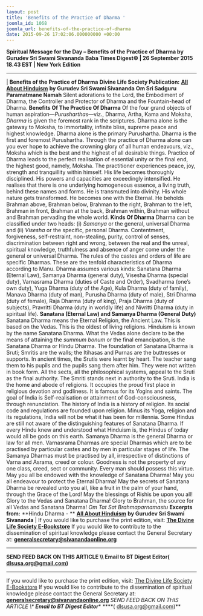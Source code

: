 ```yaml
---
layout: post
title: 'Benefits of the Practice of Dharma '
joomla_id: 1068
joomla_url: benefits-of-the-practice-of-dharma
date: 2015-09-26 17:02:06.000000000 +00:00
---
```

**Spiritual Message for the Day – Benefits of the Practice of Dharma by Gurudev Sri Swami Sivananda**
 **Baba Times Digest© | 26 September 2015 18.43 EST | New York Edition**
* * *
| 
**Benefits of the Practice of Dharma**
**Divine Life Society Publication:** [**All About Hinduism**](http://www.dlshq.org/download/hinduismbk.htm#_VPID_19) **by Gurudev Sri Swami Sivananda**
**Om Sri Sadguru Paramatmane Namah**
Silent adorations to the Lord, the Embodiment of Dharma, the Controller and Protector of Dharma and the Fountain-head of Dharma.
**Benefits Of The Practice Of Dharma**
Of the four grand objects of human aspiration—_Purusharthas_—viz., Dharma, Artha, Kama and Moksha, _Dharma_ is given the foremost rank in the scriptures. Dharma alone is the gateway to Moksha, to immortality, infinite bliss, supreme peace and highest knowledge. Dharma alone is the primary Purushartha. Dharma is the first and foremost Purushartha. Through the practice of Dharma alone can you ever hope to achieve the crowning glory of all human endeavours, viz., Moksha which is the best and the highest of all desirable things.
Practice of Dharma leads to the perfect realisation of essential unity or the final end, the highest good, namely, Moksha. The practitioner experiences peace, joy, strength and tranquillity within himself. His life becomes thoroughly disciplined. His powers and capacities are exceedingly intensified. He realises that there is one underlying homogeneous essence, a living truth, behind these names and forms. He is transmuted into divinity. His whole nature gets transformed. He becomes one with the Eternal. He beholds Brahman above, Brahman below, Brahman to the right, Brahman to the left, Brahman in front, Brahman at the back, Brahman within, Brahman without and Brahman pervading the whole world.
**Kinds Of Dharma**
Dharma can be classified under two heads: (i) _Samanya_ or the general, universal Dharma and (ii) _Visesha_ or the specific, personal Dharma. Contentment, forgiveness, self-restraint, non-stealing, purity, control of senses, discrimination between right and wrong, between the real and the unreal, spiritual knowledge, truthfulness and absence of anger come under the general or universal Dharma. The rules of the castes and orders of life are specific Dharmas. These are the tenfold characteristics of Dharma according to Manu.
Dharma assumes various kinds: Sanatana Dharma (Eternal Law), Samanya Dharma (general duty), Visesha Dharma (special duty), Varnasrama Dharma (duties of Caste and Order), Svadharma (one’s own duty), Yuga Dharma (duty of the Age), Kula Dharma (duty of family), Manava Dharma (duty of man), Purusha Dharma (duty of male), Stri Dharma (duty of female), Raja Dharma (duty of king), Praja Dharma (duty of subjects), Pravritti Dharma (duty in worldly life) and Nivritti Dharma (duty in spiritual life).
**Sanatana (Eternal Law) and Samanya Dharma (General Duty)**
Sanatana Dharma means the Eternal Religion, the Ancient Law. This is based on the Vedas. This is the oldest of living religions. Hinduism is known by the name Sanatana Dharma. What the Vedas alone declare to be the means of attaining the _summum bonum_ or the final emancipation, is the Sanatana Dharma or Hindu Dharma.
The foundation of Sanatana Dharma is Sruti; Smritis are the walls; the Itihasas and Purnas are the buttresses or supports. In ancient times, the Srutis were learnt by heart. The teacher sang them to his pupils and the pupils sang them after him. They were not written in book form. All the sects, all the philosophical systems, appeal to the Sruti as the final authority. The Smriti stands next in authority to the Sruti.
India is the home and abode of religions. It occupies the proud first place in religious devotion and godliness. It is famous for its Yogins and saints. The goal of India is Self-realisation or attainment of God-consciousness, through renunciation. The history of India is a history of religion. Its social code and regulations are founded upon religion. Minus its Yoga, religion and its regulations, India will not be what it has been for millennia. Some Hindus are still not aware of the distinguishing features of Sanatana Dharma. If every Hindu knew and understood what Hinduism is, the Hindus of today would all be gods on this earth.
Samanya Dharma is the general Dharma or law for all men. Varnasrama Dharmas are special Dharmas which are to be practised by particular castes and by men in particular stages of life. The Samanya Dharmas must be practised by all, irrespective of distinctions of Varna and Asrama, creed or colour. Goodness is not the property of any one class, creed, sect or community. Every man should possess this virtue.
May you all be endowed with the knowledge of Sanatana Dharma! May you all endeavour to protect the Eternal Dharma! May the secrets of Sanatana Dharma be revealed unto you all, like a fruit in the palm of your hand, through the Grace of the Lord! May the blessings of Rishis be upon you all! Glory to the Vedas and Sanatana Dharma! Glory to Brahman, the source for all Vedas and Sanatana Dharma!
_Om Tat Sat Brahmaparnamastu_
**Excerpts from:**  **Hindu Dharma - ** [**All About Hinduism**](http://www.dlshq.org/download/hinduismbk.htm#_VPID_19) **by Gurudev Sri Swami Sivananda**
 |
If you would like to purchase the print edition, visit: **[The Divine Life Society E-Bookstore](http://www.dlshq.org/download/download.htm)**
If you would like to contribute to the dissemination of spiritual knowledge please contact the General Secretary at: [](mailto:%20%3Cscript%20type=%27text/javascript%27%3E%20%3C%21--%20var%20prefix%20=%20%27ma%27%20+%20%27il%27%20+%20%27to%27;%20var%20path%20=%20%27hr%27%20+%20%27ef%27%20+%20%27=%27;%20var%20addy57016%20=%20%27generalsecretary%27%20+%20%27@%27;%20addy57016%20=%20addy57016%20+%20%27sivanandaonline%27%20+%20%27.%27%20+%20%27org%27;%20document.write%28%27%3Ca%20%27%20+%20path%20+%20%27%5C%27%27%20+%20prefix%20+%20%27:%27%20+%20addy57016%20+%20%27%5C%27%3E%27%29;%20document.write%28addy57016%29;%20document.write%28%27%3C%5C/a%3E%27%29;%20//--%3E%5Cn%20%3C/script%3E%3Cscript%20type=%27text/javascript%27%3E%20%3C%21--%20document.write%28%27%3Cspan%20style=%5C%27display:%20none;%5C%27%3E%27%29;%20//--%3E%20%3C/script%3EThis%20email%20address%20is%20being%20protected%20from%20spambots.%20You%20need%20JavaScript%20enabled%20to%20view%20it.%20%3Cscript%20type=%27text/javascript%27%3E%20%3C%21--%20document.write%28%27%3C/%27%29;%20document.write%28%27span%3E%27%29;%20//--%3E%20%3C/script%3E?subject=Contribution%20to%20Dissemination%20of%20Spiritual%20Knowledge) **generalsecretary@sivanandaonline.org**
****
**SEND FEED BACK ON THIS ARTICLE \\\ Email to BT Digest Editor[](mailto:%20%3Cscript%20type=%27text/javascript%27%3E%20%3C%21--%20var%20prefix%20=%20%27ma%27%20+%20%27il%27%20+%20%27to%27;%20var%20path%20=%20%27hr%27%20+%20%27ef%27%20+%20%27=%27;%20var%20addy72654%20=%20%27dlsusa.org%27%20+%20%27@%27;%20addy72654%20=%20addy72654%20+%20%27gmail%27%20+%20%27.%27%20+%20%27com%27;%20document.write%28%27%3Ca%20%27%20+%20path%20+%20%27%5C%27%27%20+%20prefix%20+%20%27:%27%20+%20addy72654%20+%20%27%5C%27%3E%27%29;%20document.write%28addy72654%29;%20document.write%28%27%3C%5C/a%3E%27%29;%20//--%3E%5Cn%20%3C/script%3E%3Cscript%20type=%27text/javascript%27%3E%20%3C%21--%20document.write%28%27%3Cspan%20style=%5C%27display:%20none;%5C%27%3E%27%29;%20//--%3E%20%3C/script%3EThis%20email%20address%20is%20being%20protected%20from%20spambots.%20You%20need%20JavaScript%20enabled%20to%20view%20it.%20%3Cscript%20type=%27text/javascript%27%3E%20%3C%21--%20document.write%28%27%3C/%27%29;%20document.write%28%27span%3E%27%29;%20//--%3E%20%3C/script%3E?subject=DLS%20Posts)( [dlsusa.org@gmail.com](mailto:dlsusa.org@gmail.com))**
* * *
  
If you would like to purchase the print edition, visit: [The Divine Life Society E-Bookstore](http://www.dlshq.org/download/download.htm)
If you would like to contribute to the dissemination of spiritual knowledge please contact the General Secretary at: **[generalsecretary@sivanandaonline.org](mailto:generalsecretary@sivanandaonline.org)**
**SEND FEED BACK ON THIS ARTICLE \\\**  **Email to BT Digest Editor**** [](mailto:%20%3Cscript%20type=%27text/javascript%27%3E%20%3C%21--%20var%20prefix%20=%20%27ma%27%20+%20%27il%27%20+%20%27to%27;%20var%20path%20=%20%27hr%27%20+%20%27ef%27%20+%20%27=%27;%20var%20addy72654%20=%20%27dlsusa.org%27%20+%20%27@%27;%20addy72654%20=%20addy72654%20+%20%27gmail%27%20+%20%27.%27%20+%20%27com%27;%20document.write%28%27%3Ca%20%27%20+%20path%20+%20%27%5C%27%27%20+%20prefix%20+%20%27:%27%20+%20addy72654%20+%20%27%5C%27%3E%27%29;%20document.write%28addy72654%29;%20document.write%28%27%3C%5C/a%3E%27%29;%20//--%3E%5Cn%20%3C/script%3E%3Cscript%20type=%27text/javascript%27%3E%20%3C%21--%20document.write%28%27%3Cspan%20style=%5C%27display:%20none;%5C%27%3E%27%29;%20//--%3E%20%3C/script%3EThis%20email%20address%20is%20being%20protected%20from%20spambots.%20You%20need%20JavaScript%20enabled%20to%20view%20it.%20%3Cscript%20type=%27text/javascript%27%3E%20%3C%21--%20document.write%28%27%3C/%27%29;%20document.write%28%27span%3E%27%29;%20//--%3E%20%3C/script%3E?subject=DLS%20Posts)****( [dlsusa.org@gmail.com](mailto:dlsusa.org@gmail.com))**  
